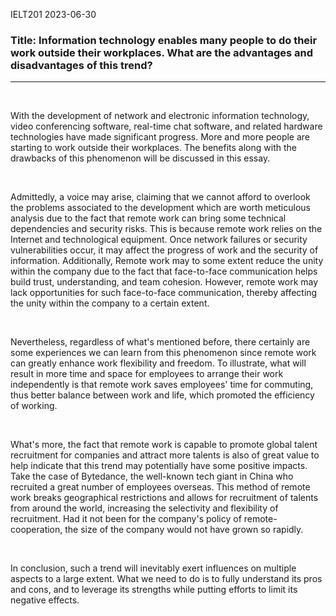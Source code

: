 IELT201 2023-06-30

### Title: Information technology enables many people to do their work outside their workplaces. What are the advantages and disadvantages of this trend?

---

<br/>

With the development of network and electronic information technology, video conferencing software, real-time chat software, and related hardware technologies have made significant progress. More and more people are starting to work outside their workplaces. The benefits along with the drawbacks of this phenomenon will be discussed in this essay.

<br/>

Admittedly, a voice may arise, claiming that we cannot afford to overlook the problems associated to the development which are worth meticulous analysis due to the fact that remote work can bring some technical dependencies and security risks. This is because remote work relies on the Internet and technological equipment. Once network failures or security vulnerabilities occur, it may affect the progress of work and the security of information. Additionally, Remote work may to some extent reduce the unity within the company due to the fact that face-to-face communication helps build trust, understanding, and team cohesion. However, remote work may lack opportunities for such face-to-face communication, thereby affecting the unity within the company to a certain extent.

<br/>

Nevertheless, regardless of what's mentioned before, there certainly are some experiences we can learn from this phenomenon since remote work can greatly enhance work flexibility and freedom. To illustrate, what will result in more time and space for employees to arrange their work independently is that remote work saves employees' time for commuting, thus better balance between work and life, which promoted the efficiency of working.

<br/>

What's more, the fact that remote work is capable to promote global talent recruitment for companies and attract more talents is also of great value to help indicate that this trend may potentially have some positive impacts. Take the case of Bytedance, the well-known tech giant in China who recruited a great number of employees overseas. This method of remote work breaks geographical restrictions and allows for recruitment of talents from around the world, increasing the selectivity and flexibility of recruitment. Had it not been for the company's policy of remote-cooperation, the size of the company would not have grown so rapidly.

<br/>

In conclusion, such a trend will inevitably exert influences on multiple aspects to a large extent. What we need to do is to fully understand its pros and cons, and to leverage its strengths while putting efforts to limit its negative effects.
